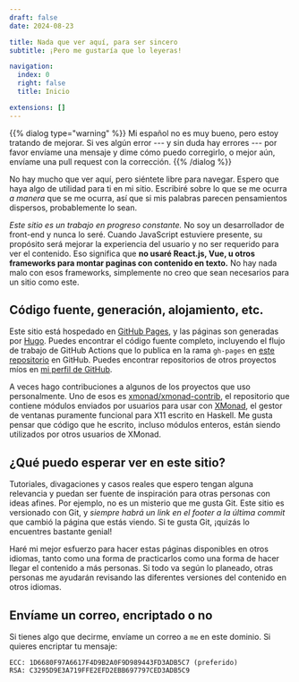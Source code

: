 ```yaml
---
draft: false
date: 2024-08-23

title: Nada que ver aquí, para ser sincero
subtitle: ¡Pero me gustaría que lo leyeras!

navigation:
  index: 0
  right: false
  title: Inicio

extensions: []
---
```


{{% dialog type="warning" %}}
Mi español no es muy bueno, pero estoy tratando de mejorar. Si ves algún error
--- y sin duda hay errores  --- por favor envíame una mensaje y dime cómo puedo
corregirlo, o mejor aún, envíame una pull request con la corrección.
{{% /dialog %}}

No hay mucho que ver aquí, pero siéntete libre para navegar. Espero que haya
algo de utilidad para ti en mi sitio. Escribiré sobre lo que se me ocurra _a
manera_ que se me ocurra, así que si mis palabras parecen pensamientos
dispersos, probablemente lo sean.

_Este sitio es un trabajo en progreso constante._ No soy un desarrollador de
front-end y nunca lo seré. Cuando JavaScript estuviere presente, su propósito
será mejorar la experiencia del usuario y no ser requerido para ver el
contenido. Eso significa que **no usaré React.js, Vue, u otros frameworks para
montar paginas con contenido en texto.** No hay nada malo con esos frameworks,
simplemente no creo que sean necesarios para un sitio como este.

## Código fuente, generación, alojamiento, etc.

Este sitio está hospedado en [GitHub Pages][ghpages], y las páginas son
generadas por [Hugo][hugo]. Puedes encontrar el código fuente completo,
incluyendo el flujo de trabajo de GitHub Actions que lo publica en la rama
`gh-pages` en [este repositorio][ghrepo] en GitHub. Puedes encontrar
repositorios de otros proyectos míos en [mi perfil de GitHub][ghprofile].

A veces hago contribuciones a algunos de los proyectos que uso personalmente.
Uno de esos es [xmonad/xmonad-contrib][ghxmcontrib], el repositorio que
contiene módulos enviados por usuarios para usar con [XMonad][ghxmonad], el
gestor de ventanas puramente funcional para X11 escrito en Haskell. Me gusta
pensar que código que he escrito, incluso módulos enteros, están siendo
utilizados por otros usuarios de XMonad.

[ghxmonad]: https://github.com/xmonad/xmonad
[ghxmcontrib]: https://github.com/xmonad/xmonad-contrib
[ghprofile]: https://github.com/d3adb5
[ghpages]: https://pages.github.com
[ghrepo]: https://github.com/d3adb5/website
[hugo]: https://gohugo.io

## ¿Qué puedo esperar ver en este sitio?

Tutoriales, divagaciones y casos reales que espero tengan alguna relevancia y
puedan ser fuente de inspiración para otras personas con ideas afines. Por
ejemplo, no es un misterio que me gusta Git. Este sitio es versionado con Git,
y _siempre habrá un link en el footer a la última commit_ que cambió la página
que estás viendo. Si te gusta Git, ¡quizás lo encuentres bastante genial!

Haré mi mejor esfuerzo para hacer estas páginas disponibles en otros idiomas,
tanto como una forma de practicarlos como una forma de hacer llegar el
contenido a más personas. Si todo va según lo planeado, otras personas me
ayudarán revisando las diferentes versiones del contenido en otros idiomas.

## Envíame un correo, encriptado o no

Si tienes algo que decirme, envíame un correo a `me` en este dominio. Si
quieres encriptar tu mensaje:

```
ECC: 1D6680F97A6617F4D9B2A0F9D989443FD3ADB5C7 (preferido)
RSA: C3295D9E3A719FFE2EFD2EBB697797CED3ADB5C9
```

